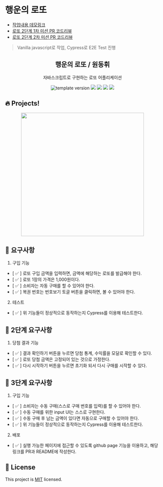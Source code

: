 # 행운의 로또 
- [작업내용 데모링크](https://wondonghwi.github.io/nextstep-js-lotto/)
- [로또 2단계 1차 미션 PR 코드리뷰](https://github.com/next-step/js-lotto/pull/126)
- [로또 2단계 2차 미션 PR 코드리뷰](https://github.com/next-step/js-lotto/pull/148)

> Vanilla javascript로 작업, Cypress로 E2E Test 진행



<h2 align="middle">행운의 로또 / 원동휘 </h2>
<p align="middle">자바스크립트로 구현하는 로또 어플리케이션</p>
<p align="middle">
  <img src="https://img.shields.io/badge/version-1.0.0-blue?style=flat-square" alt="template version"/>
  <img src="https://img.shields.io/badge/language-html-red.svg?style=flat-square"/>
  <img src="https://img.shields.io/badge/language-css-blue.svg?style=flat-square"/>
  <img src="https://img.shields.io/badge/language-js-yellow.svg?style=flat-square"/>
  <img src="https://img.shields.io/badge/license-MIT-brightgreen.svg?style=flat-square"/>
</p>

## 🔥 Projects!

<p align="middle">
  <img width="400" src="./src/images/lotto_ui.png">
</p>

## 🎯 요구사항
1) 구입 기능
- [ ✅ ] 로또 구입 금액을 입력하면, 금액에 해당하는 로또를 발급해야 한다.
- [ ✅ ] 로또 1장의 가격은 1,000원이다.
- [ ✅ ] 소비자는 자동 구매를 할 수 있어야 한다.
- [ ✅ ] 복권 번호는 번호보기 토글 버튼을 클릭하면, 볼 수 있어야 한다.
   
2) 테스트
- [ ✅ ] 위 기능들이 정상적으로 동작하는지 Cypress를 이용해 테스트한다.

## 🎯 2단계 요구사항
1) 당첨 결과 기능
- [ ✅ ] 결과 확인하기 버튼을 누르면 당첨 통계, 수익률을 모달로 확인할 수 있다.
- [ ✅ ] 로또 당첨 금액은 고정되어 있는 것으로 가정한다.
- [ ✅ ] 다시 시작하기 버튼을 누르면 초기화 되서 다시 구매를 시작할 수 있다.

## 🎯 3단계 요구사항
1) 구입 기능
- [ ✅ ] 소비자는 수동 구매(스스로 구매 번호를 입력)를 할 수 있어야 한다.
- [ ✅ ] 수동 구매를 위한 input UI는 스스로 구현한다.
- [ ✅ ] 수동 구매 후 남는 금액이 있다면 자동으로 구매할 수 있어야 한다.
- [ ✅ ] 위 기능들이 정상적으로 동작하는지 Cypress를 이용해 테스트한다.
2) 배포
- [ ✅ ] 실행 가능한 페이지에 접근할 수 있도록 github page 기능을 이용하고, 해당 링크를 PR과 README에 작성한다.


## 📝 License

This project is [MIT](https://github.com/next-step/js-lotto/blob/main/LICENSE) licensed.
